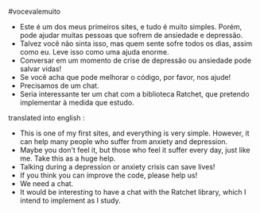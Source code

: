#vocevalemuito
- Este é um dos meus primeiros sites, e tudo é muito simples. Porém, pode ajudar muitas pessoas que sofrem de ansiedade e depressão.
- Talvez você não sinta isso, mas quem sente sofre todos os dias, assim como eu. Leve isso como uma ajuda enorme.
- Conversar em um momento de crise de depressão ou ansiedade pode salvar vidas!
- Se você acha que pode melhorar o código, por favor, nos ajude!
- Precisamos de um chat.
- Seria interessante ter um chat com a biblioteca Ratchet, que pretendo implementar à medida que estudo.

translated into english : 

- This is one of my first sites, and everything is very simple. However, it can help many people who suffer from anxiety and depression.
- Maybe you don't feel it, but those who feel it suffer every day, just like me. Take this as a huge help.
- Talking during a depression or anxiety crisis can save lives!
- If you think you can improve the code, please help us!
- We need a chat.
- It would be interesting to have a chat with the Ratchet library, which I intend to implement as I study.
